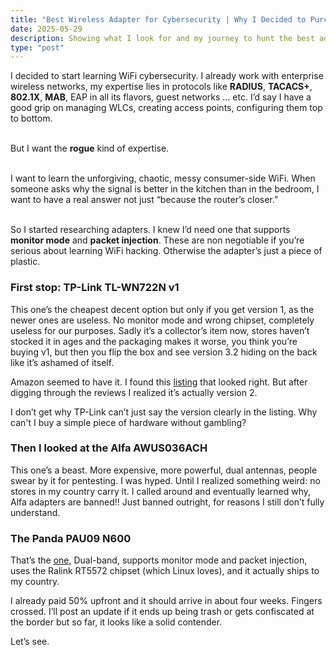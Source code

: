 ```yaml
---
title: "Best Wireless Adapter for Cybersecurity | Why I Decided to Purchase the PAU09 N600"  
date: 2025-05-29  
description: Showing what I look for and my journey to hunt the best adapter  
type: "post"  
---
```


I decided to start learning WiFi cybersecurity. I already work with enterprise wireless networks, my expertise lies in protocols like **RADIUS**, **TACACS+**, **802.1X**, **MAB**, EAP in all its flavors, guest networks ... etc. I’d say I have a good grip on managing WLCs, creating access points, configuring them top to bottom.<br><br>

But I want the **rogue** kind of expertise.<br><br>

I want to learn the unforgiving, chaotic, messy consumer-side WiFi. When someone asks why the signal is better in the kitchen than in the bedroom, I want to have a real answer not just “because the router’s closer.”<br><br>

So I started researching adapters. I knew I’d need one that supports **monitor mode** and **packet injection**. These are non negotiable if you’re serious about learning WiFi hacking. Otherwise the adapter’s just a piece of plastic.

### First stop: TP-Link TL-WN722N v1

This one’s the cheapest decent option but only if you get version 1, as the newer ones are useless. No monitor mode and wrong chipset, completely useless for our purposes. Sadly it’s a collector’s item now, stores haven’t stocked it in ages and the packaging makes it worse, you think you’re buying v1, but then you flip the box and see version 3.2 hiding on the back like it’s ashamed of itself.

Amazon seemed to have it. I found this [listing](https://www.amazon.com/Tp-Link-TL-WN722N-IEEE-802-11n-draft/dp/B002SZEOLG/) that looked right. But after digging through the reviews I realized it’s actually version 2.

I don’t get why TP-Link can’t just say the version clearly in the listing. Why can't I buy a simple piece of hardware without gambling?

### Then I looked at the Alfa AWUS036ACH

This one’s a beast. More expensive, more powerful, dual antennas, people swear by it for pentesting. I was hyped. Until I realized something weird: no stores in my country carry it. I called around and eventually learned why, Alfa adapters are banned!! Just banned outright, for reasons I still don’t fully understand.

### The Panda PAU09 N600

That’s the [one](https://www.amazon.com/Panda-Wireless-PAU09-Adapter-Antennas/dp/B01LY35HGO/), Dual-band, supports monitor mode and packet injection, uses the Ralink RT5572 chipset (which Linux loves), and it actually ships to my country.

I already paid 50% upfront and it should arrive in about four weeks. Fingers crossed. I’ll post an update if it ends up being trash or gets confiscated at the border but so far, it looks like a solid contender.

Let’s see.